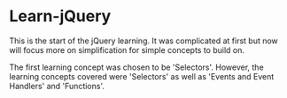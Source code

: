 # Learn-jQuery
This is the start of the jQuery learning. It was complicated at first but now will focus more on simplification for simple concepts to build on.

The first learning concept was chosen to be 'Selectors'. However, the learning concepts covered were 'Selectors' as well as 'Events and Event Handlers' and 'Functions'.

